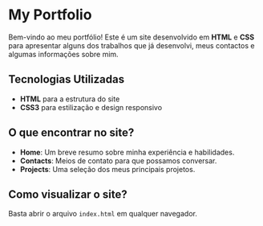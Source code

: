 # My Portfolio

Bem-vindo ao meu portfólio! Este é um site desenvolvido em **HTML** e **CSS** para apresentar alguns dos trabalhos que já desenvolvi, meus contactos e algumas informações sobre mim.

## Tecnologias Utilizadas
- **HTML** para a estrutura do site
- **CSS3** para estilização e design responsivo

## O que encontrar no site?
- **Home**: Um breve resumo sobre minha experiência e habilidades.
- **Contacts**: Meios de contato para que possamos conversar.
- **Projects**: Uma seleção dos meus principais projetos.

## Como visualizar o site?
Basta abrir o arquivo `index.html` em qualquer navegador.


